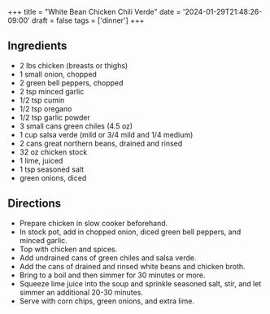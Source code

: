 +++
title = "White Bean Chicken Chili Verde"
date = '2024-01-29T21:48:26-09:00'
draft = false
tags = ['dinner']
+++

## Ingredients
* 2 lbs chicken (breasts or thighs)
* 1 small onion, chopped
* 2 green bell peppers, chopped
* 2 tsp minced garlic
* 1/2 tsp cumin
* 1/2 tsp oregano
* 1/2 tsp garlic powder
* 3 small cans green chiles (4.5 oz)
* 1 cup salsa verde (mild or 3/4 mild and 1/4 medium)
* 2 cans great northern beans, drained and rinsed
* 32 oz chicken stock
* 1 lime, juiced
* 1 tsp seasoned salt
* green onions, diced

## Directions
* Prepare chicken in slow cooker beforehand.
* In stock pot, add in chopped onion, diced green bell peppers, and minced garlic.
* Top with chicken and spices.
* Add undrained cans of green chiles and salsa verde.
* Add the cans of drained and rinsed white beans and chicken broth.
* Bring to a boil and then simmer for 30 minutes or more.
* Squeeze lime juice into the soup and sprinkle seasoned salt, stir, and let simmer an additional 20-30 minutes.
* Serve with corn chips, green onions, and extra lime.
